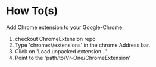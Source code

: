# How To(s)

Add Chrome extension to your Google-Chrome:
1. checkout ChromeExtension repo
1. Type 'chrome://extensions' in the chrome Address bar.
1. Click on 'Load unpacked extension...' 
1. Point to the 'path/to/Vr-One/ChromeExtension'